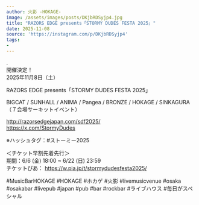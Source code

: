 ```yaml
---
author: 火影 -HOKAGE-
image: /assets/images/posts/DKjbRDSyjp4.jpg
title: "RAZORS EDGE presents「STORMY DUDES FESTA 2025」"
date: 2025-11-08
source: 'https://instagram.com/p/DKjbRDSyjp4'
tags:
- 
---
```

.<br>
開催決定！<br>
2025年11月8日（土）

RAZORS EDGE presents「STORMY DUDES FESTA 2025」

BIGCAT / SUNHALL / ANIMA / Pangea / BRONZE / HOKAGE / SINKAGURA（７会場サーキットイベント）

http://razorsedgejapan.com/sdf2025/<br>
https://x.com/StormyDudes

※ハッシュタグ：#ストーミー2025

＜チケット早割先着先行＞<br>
期間：6/6 (金) 18:00 ~ 6/22 (日) 23:59<br>
チケットぴあ： https://w.pia.jp/t/stormydudesfesta2025/

#MusicBarHOKAGE #HOKAGE #ホカゲ #火影 #livemusicvenue #osaka #osakabar #livepub #japan #pub #bar #rockbar #ライブハウス #毎日がスペシャル